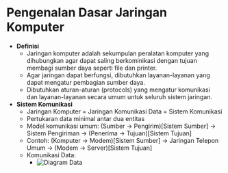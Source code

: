# Pengenalan Dasar Jaringan Komputer

- **Definisi**
    - Jaringan komputer adalah sekumpulan peralatan komputer yang dihubungkan agar dapat saling berkominikasi dengan tujuan membagi sumber daya seperti file dan printer.
    - Agar jaringan dapat berfungsi, dibutuhkan layanan-layanan yang dapat mengatur pembagian sumber daya. 
    - Dibutuhkan aturan-aturan (protocols) yang mengatur komunikasi dan layanan-layanan secara umum untuk seluruh sistem jaringan.
- **Sistem Komunikasi**
    - Jaringan Komputer = Jaringan Komunikasi Data = Sistem Komunikasi
    - Pertukaran data minimal antar dua entitas
    - Model komunikasi umum: (Sumber -> Pengirim)[Sistem Sumber] -> Sistem Pengiriman -> (Penerima -> Tujuan)[Sistem Tujuan]
    - Contoh: (Komputer -> Modem)[Sistem Sumber] -> Jaringan Telepon Umum -> (Modem -> Server)[Sistem Tujuan]
    - Komunikasi Data: 
        - ![Diagram Data](https://i.ibb.co/bH1cbRk/image.png)